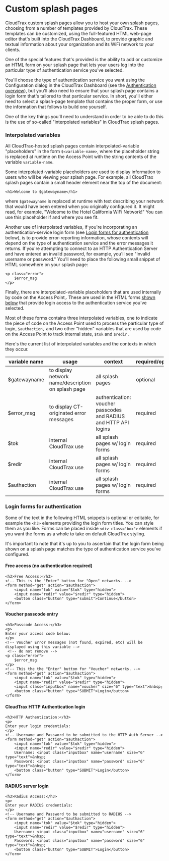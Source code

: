 # Custom splash pages

CloudTrax custom splash pages allow you to host your own splash pages, choosing from a number of templates provided by CloudTrax. These templates can be customized, using the  full-featured HTML web-page editor that's built into the CloudTrax Dashboard, to provide graphic and textual information about your organization and its WiFi network to your clients. 

One of the special features that's provided is the ability to add or customize an HTML form on your splash page that lets your users log into the particular type of authentication service you've selected. 

You'll choose the type of authentication service you want using the Configuration dialog in the CloudTrax Dashboard (see the [Authentication overview](./../../authentication)), but you'll also need to ensure that your splash page contains a login form that's tailored to that particular service. In short, you'll either need to select a splash-page template that contains the proper form, or use the information that follows to build one yourself.

One of the key things you'll need to understand in order to be able to do this is the use of so-called "interpolated variables" in CloudTrax splash pages.

### Interpolated variables

All CloudTrax-hosted splash pages contain interpolated-variable "placeholders" in the form  `$<variable-name>`,  where the placeholder string is replaced at runtime on the Access Point with the string contents of the variable `variable-name`.

Some interpolated-variable placeholders are used to display information to users who will be viewing your splash page. For example, all CloudTrax splash pages contain a small header element near the top of the document:

````
<h1>Welcome to $gatewayname</h1>
````

where `$gatewayname` is replaced at runtime with text describing your network that would have been entered when you originally configured it. It might read, for example, "Welcome to the Hotel California WiFi Network!" You can use this placeholder if and where you see fit.

Another use of interpolated variables, if you're incorporating an authentication-service login form (see [Login forms for authentication](#login-forms) below), is to provide error-reporting information, whose contents will depend on the type of authentication service and the error messages it returns. If you're attempting to connect to an HTTP Authentication Server and have entered an invalid password, for example, you'll see "Invalid username or password."  You'll need to place the following small snippet of HTML somewhere on your splash page:

````
<p class="error">
    $error_msg
</p>
````

Finally, there are interpolated-variable placeholders that are used internally by code on the Access Point,. These are used in the HTML forms [shown below](#login-forms) that provide login access to the authentication service you've selected. 

Most of these forms contains three interpolated variables, one to indicate the piece of code on the Access Point used to process the particular type of login, `$authaction,` and two other "hidden" variables that are used by code on the Access Point to track internal state, `$tok` and `$redir.` 

Here's the current list of interpolated variables and the contexts in which they occur.

variable name | usage | context | required/optional
---------------- | --------------- | ----------------------- | ----------------------
$gatewayname | to display network name/description on splash page | all splash pages | optional
$error_msg | to display CT-originated error messages | authentication: voucher passcodes and RADIUS and HTTP API logins | required
$tok | internal CloudTrax use | all splash pages w/ login forms | required
$redir | internal CloudTrax use | all splash pages w/ login forms | required
$authaction | internal CloudTrax use | all splash pages w/ login forms | required

<a name="login-forms"></a>
### Login forms for authentication

Some of the text in the following HTML snippets is optional or editable, for example the `<h3>` elements providing the login form titles. You can style them as you like. Forms can be placed inside `<div class="box">` elements if you want the forms as a whole to take on default CloudTrax styling.

It's important to note that it's up to you to ascertain that the login form being shown on a splash page matches the type of authentication service you've configured.

#### Free access (no authentication required)

````
<h3>Free Access:</h3>
<!-- This is the "Enter" button for "Open" networks. -->
<form method="get" action="$authaction">
    <input name="tok" value="$tok" type="hidden"> 
    <input name="redir" value="$redir" type="hidden">
    <button class="button" type="submit">Continue</button>
</form>
````

#### Voucher passcode entry

````
<h3>Passcode Access:</h3>
<p>
Enter your access code below:
</p>
<!-- Voucher Error messages (not found, expired, etc) will be displayed using this variable -->
 <!-- do not remove -->
<p class="error">
    $error_msg
</p>
<!-- This the the "Enter" button for "Voucher" networks. -->
<form method="get" action="$authaction">
    <input name="tok" value="$tok" type="hidden">
    <input name="redir" value="$redir" type="hidden">
    <input class="inputbox" name="voucher" size="6" type="text">&nbsp;
    <button class="button" type="SUBMIT">Login</button>
</form>
````

#### CloudTrax HTTP Authentication login

````
<h3>HTTP Authentication:</h3>
<p>
Enter your login credentials:
</p>
<!-- Username and Password to be submitted to the HTTP Auth Server -->
<form method="get" action="$authaction">
    <input name="tok" value="$tok" type="hidden">
    <input name="redir" value="$redir" type="hidden">
    Username: <input class="inputbox" name="username" size="6" type="text">&nbsp;
    Password: <input class="inputbox" name="password" size="6" type="text">&nbsp;
    <button class="button" type="SUBMIT">Login</button>
</form>
````

#### RADIUS server login

````
<h3>Radius Access:</h3>
<p>
Enter your RADIUS credentials:
</p>
<!-- Username and Password to be submitted to RADIUS -->
<form method="get" action="$authaction">
    <input name="tok" value="$tok" type="hidden">
    <input name="redir" value="$redir" type="hidden">
    Username: <input class="inputbox" name="username" size="6" type="text">&nbsp;
    Password: <input class="inputbox" name="password" size="6" type="text">&nbsp;
    <button class="button" type="SUBMIT">Login</button>
</form>
````



